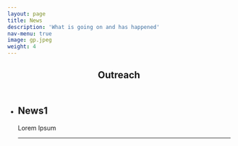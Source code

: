 ```yaml
---
layout: page
title: News
description: 'What is going on and has happened'
nav-menu: true
image: gp.jpeg
weight: 4
---
```


<section id="one">
<div class="inner">
        <header class="major">
            <h1>Outreach</h1>
        </header>
    <ul>
        <li> <h2> News1 </h2>
        <p> Lorem Ipsum </p>
        <hr></li>
    </ul>

</div>
</section>